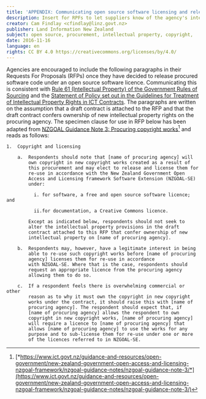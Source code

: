 ```yaml
---
title: 'APPENDIX: Communicating open source software licensing and release in Request For Proposals'
description: Insert for RPFs to let suppliers know of the agency's intention to open source.
creator: Cam Findlay <cfindlay@linz.govt.nz>
publisher: Land Information New Zealand
subject: open source, procurement, intellectual property, copyright,
date: 2016-11-16
language: en
rights: CC BY 4.0 https://creativecommons.org/licenses/by/4.0/
---
```


Agencies are encouraged to include the following paragraphs in their
Requests For Proposals (RFPs) once they have decided to release procured
software code under an open source software licence. Communicating this
is consistent with [Rule 61 (Intellectual Property) of the Government
Rules of
Sourcing](http://www.procurement.govt.nz/procurement/for-agencies/key-guidance-for-agencies/the-new-government-rules-of-sourcing/6-other-rules-you-need-to-know#rule61)
and the [Statement of Policy set out in the Guidelines for Treatment of
Intellectual Property Rights in ICT
Contracts](https://www.ict.govt.nz/guidance-and-resources/open-government/procurement-advice/guidelines-for-the-treatment-of-intellectual-property-rights-in-ict-contracts/aim-statement/).
The paragraphs are written on the assumption that a draft contract is
attached to the RFP and that the draft contract confers ownership of new
intellectual property rights on the procuring agency. The specimen
clause for use in RFP below has been adapted from [NZGOAL Guidance Note 3: Procuring copyright works](https://www.ict.govt.nz/guidance-and-resources/open-government/new-zealand-government-open-access-and-licensing-nzgoal-framework/nzgoal-guidance-notes/nzgoal-guidance-note-3/)[^18]
and reads as follows:

```
1.  Copyright and licensing

    a.  Respondents should note that [name of procuring agency] will
        own copyright in new copyright works created as a result of
        this procurement and may elect to release and license them for
        re-use in accordance with the New Zealand Government Open
        Access and Licensing framework Software Extension (NZGOAL-SE)
        under:

          i. for software, a free and open source software licence; and

          ii.for documentation, a Creative Commons licence.

        Except as indicated below, respondents should not seek to
        alter the intellectual property provisions in the draft
        contract attached to this RFP that confer ownership of new
        intellectual property on [name of procuring agency].

    b.  Respondents may, however, have a legitimate interest in being
        able to re-use such copyright works before [name of procuring
        agency] licenses them for re-use in accordance
        with NZGOAL-SE. Where that is the case, respondents should
        request an appropriate licence from the procuring agency
        allowing them to do so.

    c.  If a respondent feels there is overwhelming commercial or other
        reason as to why it must own the copyright in new copyright
        works under the contract, it should raise this with [name of
        procuring agency]. The respondent should expect that, if
        [name of procuring agency] allows the respondent to own
        copyright in new copyright works, [name of procuring agency]
        will require a licence to [name of procuring agency] that
        allows [name of procuring agency] to use the works for any
        purpose and to sub-license them for re-use under one or more
        of the licences referred to in NZGOAL-SE.
```

[^18]: [*https://www.ict.govt.nz/guidance-and-resources/open-government/new-zealand-government-open-access-and-licensing-nzgoal-framework/nzgoal-guidance-notes/nzgoal-guidance-note-3/*](https://www.ict.govt.nz/guidance-and-resources/open-government/new-zealand-government-open-access-and-licensing-nzgoal-framework/nzgoal-guidance-notes/nzgoal-guidance-note-3/)
